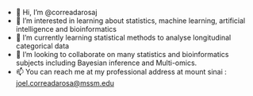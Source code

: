 - 👋 Hi, I’m  @correadarosaj
- 👀 I’m interested in learning about statistics, machine learning, artificial intelligence and bioinformatics
- 🌱 I’m currently learning statistical methods to analyse longitudinal categorical data
- 💞️ I’m looking to collaborate on many statistics and bioinformatics subjects including Bayesian inference and Multi-omics.
- 📫 You can reach me at my professional address at mount sinai : joel.correadarosa@mssm.edu

<!---
correadarosaj/correadarosaj is a ✨ special ✨ repository because its `README.md` (this file) appears on your GitHub profile.
You can click the Preview link to take a look at your changes.
--->
